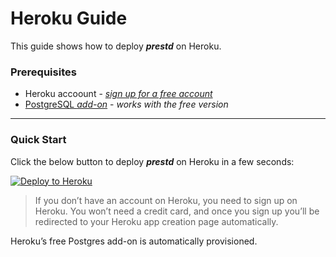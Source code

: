 # Heroku Guide

This guide shows how to deploy _**prestd**_ on Heroku.

### Prerequisites

* Heroku accoount - [_sign up for a free account_](https://signup.heroku.com/)
* [PostgreSQL _add-on_](https://devcenter.heroku.com/articles/heroku-postgresql) - _works with the free version_

***

### Quick Start

Click the below button to deploy _**prestd**_ on Heroku in a few seconds:

[![Deploy to Heroku](https://www.herokucdn.com/deploy/button.svg)](https://heroku.com/deploy?template=https://github.com/prest/prest-heroku)

> If you don’t have an account on Heroku, you need to sign up on Heroku. You won’t need a credit card, and once you sign up you’ll be redirected to your Heroku app creation page automatically.

Heroku’s free Postgres add-on is automatically provisioned.
